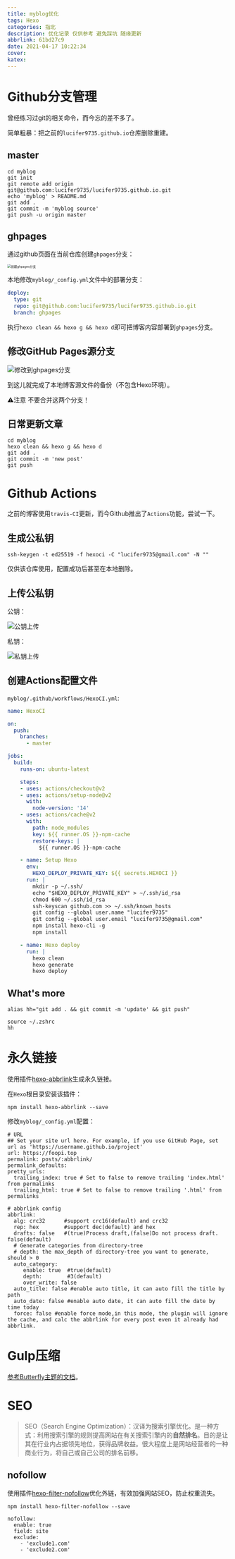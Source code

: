 ```yaml
---
title: myblog优化
tags: Hexo
categories: 指北
description: 优化记录 仅供参考 避免踩坑 随缘更新
abbrlink: 61bd27c9
date: 2021-04-17 10:22:34
cover:
katex:
---
```


# Github分支管理

曾经练习过git的相关命令，而今忘的差不多了。

简单粗暴：把之前的`lucifer9735.github.io`仓库删除重建。

## master

```shell
cd myblog
git init
git remote add origin git@github.com:lucifer9735/lucifer9735.github.io.git
echo 'myblog' > README.md
git add .
git commit -m 'myblog source'
git push -u origin master
```

## ghpages

通过github页面在当前仓库创建`ghpages`分支：

<img src="https://foopic-1251833308.cos.ap-shanghai.myqcloud.com/5dwzk3AVJHpTlhK-20210418171446369.png" alt="创建ghpages分支" style="zoom:50%;" />

本地修改`myblog/_config.yml`文件中的部署分支：

```yml
deploy:
  type: git
  repo: git@github.com:lucifer9735/lucifer9735.github.io.git
  branch: ghpages
```

执行`hexo clean && hexo g && hexo d`即可把博客内容部署到`ghpages`分支。

## 修改GitHub Pages源分支

![修改到ghpages分支](https://foopic-1251833308.cos.ap-shanghai.myqcloud.com/SmlgOn7A2zYiQP8-20210418171453041.png)

到这儿就完成了本地博客源文件的备份（不包含Hexo环境）。

⚠️注意 不要合并这两个分支！

## 日常更新文章

```shell
cd myblog
hexo clean && hexo g && hexo d
git add .
git commit -m 'new post'
git push
```

# Github Actions

之前的博客使用`travis-CI`更新，而今Github推出了`Actions`功能，尝试一下。

## 生成公私钥

```shell
ssh-keygen -t ed25519 -f hexoci -C "lucifer9735@gmail.com" -N ""
```

仅供该仓库使用，配置成功后甚至在本地删除。

## 上传公私钥

公钥：

![公钥上传](https://foopic-1251833308.cos.ap-shanghai.myqcloud.com/r4PQC8XfAFj7ESN-20210418171501888.png)

私钥：

![私钥上传](https://foopic-1251833308.cos.ap-shanghai.myqcloud.com/tR6OEcIqwX4HSCh-20210418171507272.png)

## 创建Actions配置文件

`myblog/.github/workflows/HexoCI.yml`:

```yml
name: HexoCI

on:
  push:
    branches:
      - master

jobs:
  build:
    runs-on: ubuntu-latest

    steps:
    - uses: actions/checkout@v2
    - uses: actions/setup-node@v2
      with:
        node-version: '14'
    - uses: actions/cache@v2
      with:
        path: node_modules
        key: ${{ runner.OS }}-npm-cache
        restore-keys: |
          ${{ runner.OS }}-npm-cache

    - name: Setup Hexo
      env:
        HEXO_DEPLOY_PRIVATE_KEY: ${{ secrets.HEXOCI }}
      run: |
        mkdir -p ~/.ssh/
        echo "$HEXO_DEPLOY_PRIVATE_KEY" > ~/.ssh/id_rsa
        chmod 600 ~/.ssh/id_rsa
        ssh-keyscan github.com >> ~/.ssh/known_hosts
        git config --global user.name "lucifer9735"
        git config --global user.email "lucifer9735@gmail.com"
        npm install hexo-cli -g
        npm install

    - name: Hexo deploy
      run: |
        hexo clean
        hexo generate
        hexo deploy
```

## What's more

```vim
alias hh="git add . && git commit -m 'update' && git push"
```

```shell
source ~/.zshrc
hh
```

# 永久链接

使用插件[hexo-abbrlink](https://github.com/rozbo/hexo-abbrlink)生成永久链接。

在`Hexo`根目录安装该插件：

```
npm install hexo-abbrlink --save
```

修改`myblog/_config.yml`配置：

```vim
# URL
## Set your site url here. For example, if you use GitHub Page, set url as 'https://username.github.io/project'
url: https://foopi.top
permalink: posts/:abbrlink/
permalink_defaults:
pretty_urls:
  trailing_index: true # Set to false to remove trailing 'index.html' from permalinks
  trailing_html: true # Set to false to remove trailing '.html' from permalinks

# abbrlink config
abbrlink:
  alg: crc32      #support crc16(default) and crc32
  rep: hex        #support dec(default) and hex
  drafts: false   #(true)Process draft,(false)Do not process draft. false(default)
  # Generate categories from directory-tree
  # depth: the max_depth of directory-tree you want to generate, should > 0
  auto_category:
     enable: true  #true(default)
     depth:        #3(default)
     over_write: false
  auto_title: false #enable auto title, it can auto fill the title by path
  auto_date: false #enable auto date, it can auto fill the date by time today
  force: false #enable force mode,in this mode, the plugin will ignore the cache, and calc the abbrlink for every post even it already had abbrlink.
```

# Gulp压缩

[参考Butterfly主题的文档](https://butterfly.js.org/posts/4073eda/#Gulp%E5%A3%93%E7%B8%AE)。

# SEO

> SEO（Search Engine Optimization）：汉译为搜索引擎优化。是一种方式：利用搜索引擎的规则提高网站在有关搜索引擎内的**自然排名**。目的是让其在行业内占据领先地位，获得品牌收益。很大程度上是网站经营者的一种商业行为，将自己或自己公司的排名前移。

## nofollow

使用插件[hexo-filter-nofollow](https://github.com/hexojs/hexo-filter-nofollow)优化外链，有效加强网站SEO，防止权重流失。

```shell
npm install hexo-filter-nofollow --save
```

```vim
nofollow:
  enable: true
  field: site
  exclude:
    - 'exclude1.com'
    - 'exclude2.com'
```



